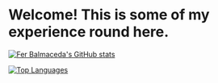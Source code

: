 # **Welcome! This is some of my experience round here.**
[![Fer Balmaceda's GitHub stats](https://github-readme-stats.vercel.app/api?username=ferbalmaceda23&count_private=true&show_icons=true&theme=dark)](https://github.com/anuraghazra/github-readme-stats)

[![Top Languages](https://github-readme-stats.vercel.app/api/top-langs/?username=ferbalmaceda23&theme=dark&langs_count=8&layout=compact)](https://github.com/anuraghazra/github-readme-stats)
